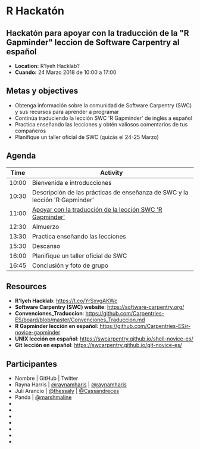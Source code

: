 # R Hackatón 
 
##  Hackatón para apoyar con la traducción de la "R Gapminder" leccion de Software Carpentry al español

- **Location:** R'lyeh Hacklab?
- **Cuando:** 24 Marzo 2018 de 10:00 a 17:00

## Metas y objectives
- Obtenga información sobre la comunidad de Software Carpentry (SWC) y sus recursos para aprender a programar
- Continúa traduciendo la lección SWC 'R Gapminder' de inglés a español
- Practica enseñando las lecciones y obtén valiosos comentarios de tus compañeros
- Planifique un taller oficial de SWC (quizás el 24-25 Marzo)

## Agenda

| Time | Activity |
| ----- | --------- |
| 10:00 | Bienvenida e introducciones |
| 10:30 | Descripción de las prácticas de enseñanza de SWC y la lección 'R Gapminder' |
| 11:00 | [Apoyar con la traducción de la lección SWC 'R Gapminder'](https://github.com/Carpentries-ES/r-novice-gapminder/issues/46) |
| 12:30 | Almuerzo |
| 13:30 | Practica enseñando las lecciones |
| 15:30 | Descanso |
| 16:00 | Planifique un taller oficial de SWC |
| 16:45 | Conclusión y foto de grupo |

## Resources
- **R'lyeh Hacklab**: https://t.co/YrSxvgAKWc
- **Software Carpentry (SWC) website**: https://software-carpentry.org/
- **Convenciones_Traduccion**: https://github.com/Carpentries-ES/board/blob/master/Convenciones_Traduccion.md
- **R Gapminder lección en español**: https://github.com/Carpentries-ES/r-novice-gapminder
- **UNIX lección en español**: https://swcarpentry.github.io/shell-novice-es/
- **Git lección en español**: https://swcarpentry.github.io/git-novice-es/

## Participantes
- Nombre | GitHub | Twitter
- Rayna Harris | [@raynamharis](https://github.com/raynamharris) | [@raynamharis](https://twitter.com/raynamharris)
- Juli Arancio | [@thessaly](https://github.com/thessaly) | [@Cassandreces](https://twitter.com/Cassandreces)
- Panda | [@marshmaline](https://github.com/marshmaline)
-
-
-
-
-
-
-
